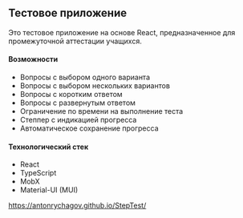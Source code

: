 <h2>Тестовое приложение</h2>

<p>Это тестовое приложение на основе React, предназначенное для промежуточной аттестации учащихся.</p>

<h4>Возможности</h4>
<ul>
  <li>Вопросы с выбором одного варианта</li>
  <li>Вопросы с выбором нескольких вариантов</li>
  <li>Вопросы с коротким ответом</li>
  <li>Вопросы с развернутым ответом</li>
  <li>Ограничение по времени на выполнение теста</li>
  <li>Степпер с индикацией прогресса</li>
  <li>Автоматическое сохранение прогресса</li>
</ul>

<h4>Технологический стек</h4>
<ul>
  <li>React</li>
  <li>TypeScript</li>
  <li>MobX</li>
  <li>Material-UI (MUI)</li>
</ul>

<a>https://antonrychagov.github.io/StepTest/</a>

